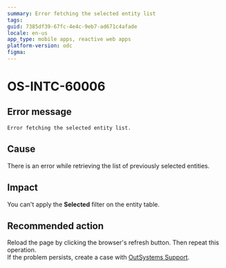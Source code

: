 ```yaml
---
summary: Error fetching the selected entity list
tags:
guid: 7385df39-67fc-4e4c-9eb7-ad671c4afade
locale: en-us
app_type: mobile apps, reactive web apps
platform-version: odc
figma:
---
```


# OS-INTC-60006

## Error message

`Error fetching the selected entity list.`

## Cause

There is an error while retrieving the list of previously selected entities.

## Impact

You can't apply the **Selected** filter on the entity table.

## Recommended action

Reload the page by clicking the browser's refresh button. Then repeat this operation.<br/>
If the problem persists, create a case with [OutSystems Support](https://www.outsystems.com/support/portal/open-support-case?ErrorCode=OS-INTC-60006).

